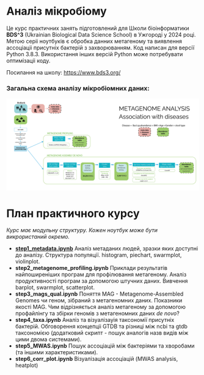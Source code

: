 # Аналіз мікробіому
Це курс практичних занять підготовлений для Школи біоінформатики <b>BDS^3</b> (Ukrainian Biological Data Science School) в Ужгороді у 2024 році.
Метою серіі ноутбуків є обробка данних метагеному та виявлення ассоціаціі присутніх бактерій з захворюванням.
Код написан для версії Python 3.8.3. Використання інших версій Python може потребувати оптимізаціі коду.

Посилання на школу: https://www.bds3.org/

<h3>Загальна схема аналізу мікробіомних даних:</h3>

![alt text](pics/general_pipeline-01.png)

<h1>План практичного курсу</h1> 

<i>Курс має модульну структуру. Кожен ноутбук може бути викрористаний окремо.</i>

- <b>[**step1_metadata.ipynb**](step1_metadata.ipynb)</b>
Аналіз метаданих людей, зразки яких доступні до аналізу. Структура популяції. histogram, piechart, swarmplot, violinplot. 
- <b>step2_metagenome_profiling.ipynb</b>
Приклади результатів найпоширеніших програм для профілювання метагеному. Аналіз продуктивності програм за допомогою штучних даних. Вивчення barplot, swarmplot, scatterplot.
- <b>step3_mags_qual.ipynb</b>
Поняття MAG - Metagenome-Assembled Genomes чи геном, зібраний з метагеномних даних. Показники якості MAG. Чим відрізняється аналіз метагеному за допомогою профайлінгу та збірки геномів з метагеномних даних <i>de novo</i>?
- <b>step4_taxa.ipynb</b>
Аналіз та візуалізауія таксономії присутніх бактерій. Обговорення концепціі GTDB та різниці між ncbi та gtdb таксономією (додатковий скрипт - пошук аналогів назв видів між цими двома системами).
- <b>step5_MWAS.ipynb</b>
Пошук ассоціацій між бактеріями та хворобами (та іншими характеристиками).
- <b>step6_corr_plot.ipynb</b>
Візуалізація ассоціацій (MWAS analysis, heatplot)

